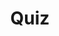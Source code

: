 ---
title: "Quiz"
pass_percentage: 70
type: "test"
questions:
  - id: "q1"
    text: "What does Meshery Playground provide for managing Kubernetes resources?"
    type: "single-answer"
    marks: 2
    options:
      - id: "a"
        text: "Command line interface only"
      - id: "b"
        text: "Visual tools for managing Kubernetes resources"
        is_correct: true
      - id: "c"
        text: "Database management tools"
      - id: "d"
        text: "Container runtime environment"
  - id: "q2"
    text: "What resources will you create in this WordPress and MySQL tutorial?"
    type: "multiple-answers"
    marks: 2
    options:
      - id: "a"
        text: "Persistent volumes"
        is_correct: true
      - id: "b"
        text: "Secret for the database"
        is_correct: true
      - id: "c"
        text: "Load balancer configurations"
      - id: "d"
        text: "Service mesh configurations"
  - id: "q3"
    text: "Which file format defines Kubernetes resources?"
    type: "short_answer" 
    marks: 2
    correct_answer: "YAML" 
---